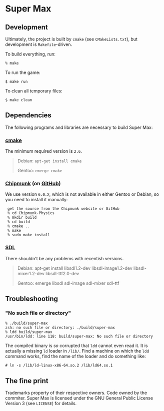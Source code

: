 Super Max
=========

Development
-----------

Ultimately, the project is built by `cmake` (see `CMakeLists.txt`),
but development is `Makefile`-driven.

To build everything, run:

    % make

To run the game:

    $ make run

To clean all temporary files:

    $ make clean

Dependencies
------------

The following programs and libraries are necessary to build Super Max:

### [cmake](http://www.cmake.org/)

The minimum required version is `2.6`.

>  Debian: `apt-get install cmake`
>
>  Gentoo: `emerge cmake`

### [Chipmunk](http://chipmunk-physics.net/) (on [GitHub](https://github.com/slembcke/Chipmunk-Physics))

We use version `6.0.X`, which is not available in either Gentoo or
Debian, so you need to install it manually:

     get the source from the Chipmunk website or GitHub
     % cd Chipmunk-Physics
     % mkdir build
     % cd build
     % cmake ..
     % make
     % sudo make install

### [SDL](http://www.libsdl.org/)

There shouldn't be any problems with recentish versions.

> Debian: apt-get install libsdl1.2-dev libsdl-image1.2-dev libsdl-mixer1.2-dev libsdl-ttf2.0-dev
>
> Gentoo: emerge libsdl sdl-image sdl-mixer sdl-ttf

Troubleshooting
---------------

### "No such file or directory"

    % ./build/super-max
    zsh: no such file or directory: ./build/super-max
    % ldd build/super-max
    /usr/bin/ldd: line 118: build/super-max: No such file or directory

The compiled binary is *so* corrupted that `ldd` cannot even read it.
It is actually a missing `ld` loader in `/lib/`.  Find a machine on
which the `ldd` command works, find the name of the loader and do
something like:

    # ln -s /lib/ld-linux-x86-64.so.2 /lib/ld64.so.1

The fine print
--------------

Trademarks property of their respective owners.  Code owned by the
commiter.  Super Max is licensed under the GNU General Public License
Version 3 (see `LICENSE`) for details.
